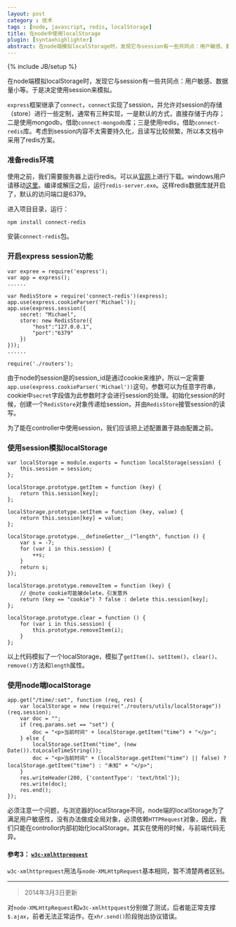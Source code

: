 ```yaml
---
layout: post
category : 技术
tags : [node, javascript, redis, localStorage]
title: 在node中使用localStorage
plugin: [syntaxhighlighter]
abstract: 在node端模拟localStorage时，发现它与session有一些共同点：用户敏感、数据量小等。于是决定使用session来模拟。
---
```


{% include JB/setup %}
<link href="{{BASE_PATH}}/assets/themes/zhouhua/plugins/syntaxhighlighter/styles/shCoreRDark.css" rel="stylesheet" type="text/css" />
<link href="{{BASE_PATH}}/assets/themes/zhouhua/plugins/syntaxhighlighter/styles/shThemeRDark.css" rel="stylesheet" type="text/css" />

在node端模拟localStorage时，发现它与session有一些共同点：用户敏感、数据量小等。于是决定使用session来模拟。

`express`框架继承了`connect`，`connect`实现了session，并允许对session的存储（store）进行一些定制，通常有三种实现，一是默认的方式，直接存储于内存；二是使用mongodb，借助`connect-mongodb`库；三是使用redis，借助`connect-redis`库。考虑到session内容不太需要持久化，且读写比较频繁，所以本文档中采用了redis方案。

### 准备redis环境

使用之前，我们需要服务器上运行redis。可以从[官网](http://redis.io/download)上进行下载。windows用户请移动[这里](https://github.com/MSOpenTech/redis/tree/2.6/bin/release)。编译或解压之后，运行`redis-server.exe`。这样redis数据库就开启了，默认的访问端口是6379。

进入项目目录，运行：

```
npm install connect-redis
```

安装`connect-redis`包。

### 开启express session功能

```
var expree = require('express');
var app = express();
......

var RedisStore = require('connect-redis')(express);
app.use(express.cookieParser('Michael'));
app.use(express.session({
    secret: "Michael",
    store: new RedisStore({
        "host":"127.0.0.1",
        "port":"6379"
    })
}));
......

require('./routers');
```

由于node的session是的session_id是通过cookie来维护，所以一定需要`app.use(express.cookieParser('Michael'))`这句，参数可以为任意字符串，cookie中`secret`字段值为此参数时才会进行session的处理。初始化session的时候，创建一个`RedisStore`对象传递给session，并由`RedisStore`接管session的读写。

为了能在controller中使用session，我们应该把上述配置置于路由配置之前。

### 使用session模拟localStorage

```
var localStorage = module.exports = function localStorage(session) {
    this.session = session;
};

localStorage.prototype.getItem = function (key) {
    return this.session[key];
};

localStorage.prototype.setItem = function (key, value) {
    return this.session[key] = value;
};

localStorage.prototype.__defineGetter__("length", function () {
    var s = -7;
    for (var i in this.session) {
        ++s;
    }
    return s;
});

localStorage.prototype.removeItem = function (key) {
    // @note cookie可能被delete，引发意外
    return (key == "cookie") ? false : delete this.session[key];
};

localStorage.prototype.clear = function () {
    for (var i in this.session) {
        this.prototype.removeItem(i);
    }
};
```

以上代码模拟了一个localStorage，模拟了`getItem()`、`setItem()`、`clear()`、`remove()`方法和`length`属性。

### 使用node端localStorage

```
app.get("/time/:set", function (req, res) {
    var localStorage = new (require("./routers/utils/localStorage"))(req.session);
    var doc = "";
    if (req.params.set == "set") {
        doc = "<p>当前时间" + localStorage.getItem("time") + "</p>";
    } else {
        localStorage.setItem("time", (new Date()).toLocaleTimeString());
        doc = "<p>当前时间" + (localStorage.getItem("time") || false) ? localStorage.getItem("time") : "未知" + "</p>";
    }
    res.writeHeader(200, {'contentType': 'text/html'});
    res.write(doc);
    res.end();
});
```

必须注意一个问题，与浏览器的localStorage不同，node端的localStorage为了满足用户敏感性，没有办法做成全局对象，必须依赖`HTTPRequest`对象，因此，我们只能在controllor内部初始化localStorage。其实在使用的时候，与前端代码无异。

#### 参考3： [`w3c-xmlhttprequest`](https://github.com/ykzts/node-xmlhttprequest)

`w3c-xmlhttprequest`用法与`node-XMLHttpRequest`基本相同，暂不清楚两者区别。

---

> 2014年3月3日更新

对`node-XMLHttpRequest`和`w3c-xmlhttpquest`分别做了测试，后者能正常支撑`$.ajax`，前者无法正常运作，在`xhr.send()`阶段抛出协议错误。
